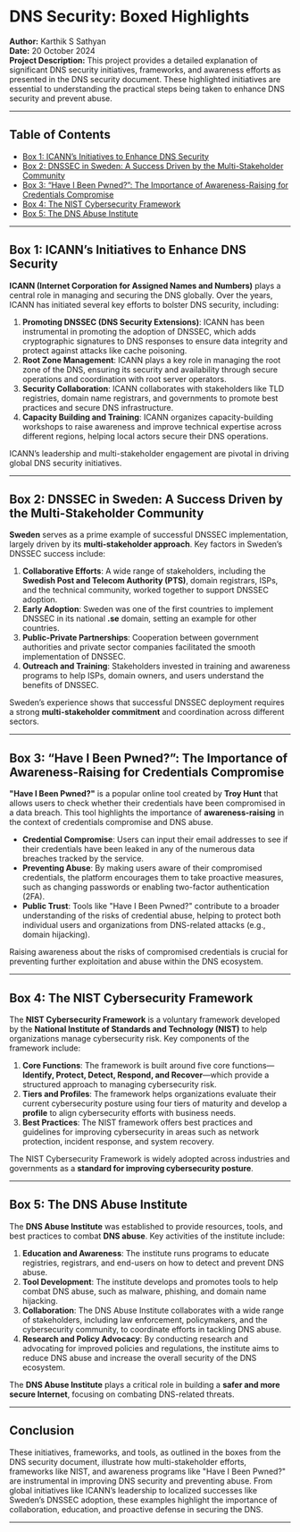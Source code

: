 # DNS Security: Boxed Highlights

**Author:** Karthik S Sathyan  
**Date:** 20 October 2024  
**Project Description:** This project provides a detailed explanation of significant DNS security initiatives, frameworks, and awareness efforts as presented in the DNS security document. These highlighted initiatives are essential to understanding the practical steps being taken to enhance DNS security and prevent abuse.

---

## Table of Contents

- [Box 1: ICANN’s Initiatives to Enhance DNS Security](#box-1-icanns-initiatives-to-enhance-dns-security)
- [Box 2: DNSSEC in Sweden: A Success Driven by the Multi-Stakeholder Community](#box-2-dnssec-in-sweden-a-success-driven-by-the-multi-stakeholder-community)
- [Box 3: “Have I Been Pwned?”: The Importance of Awareness-Raising for Credentials Compromise](#box-3-have-i-been-pwned-the-importance-of-awareness-raising-for-credentials-compromise)
- [Box 4: The NIST Cybersecurity Framework](#box-4-the-nist-cybersecurity-framework)
- [Box 5: The DNS Abuse Institute](#box-5-the-dns-abuse-institute)

---

## Box 1: ICANN’s Initiatives to Enhance DNS Security

**ICANN (Internet Corporation for Assigned Names and Numbers)** plays a central role in managing and securing the DNS globally. Over the years, ICANN has initiated several key efforts to bolster DNS security, including:

1. **Promoting DNSSEC (DNS Security Extensions)**: ICANN has been instrumental in promoting the adoption of DNSSEC, which adds cryptographic signatures to DNS responses to ensure data integrity and protect against attacks like cache poisoning.
2. **Root Zone Management**: ICANN plays a key role in managing the root zone of the DNS, ensuring its security and availability through secure operations and coordination with root server operators.
3. **Security Collaboration**: ICANN collaborates with stakeholders like TLD registries, domain name registrars, and governments to promote best practices and secure DNS infrastructure.
4. **Capacity Building and Training**: ICANN organizes capacity-building workshops to raise awareness and improve technical expertise across different regions, helping local actors secure their DNS operations.

ICANN’s leadership and multi-stakeholder engagement are pivotal in driving global DNS security initiatives.

---

## Box 2: DNSSEC in Sweden: A Success Driven by the Multi-Stakeholder Community

**Sweden** serves as a prime example of successful DNSSEC implementation, largely driven by its **multi-stakeholder approach**. Key factors in Sweden’s DNSSEC success include:

1. **Collaborative Efforts**: A wide range of stakeholders, including the **Swedish Post and Telecom Authority (PTS)**, domain registrars, ISPs, and the technical community, worked together to support DNSSEC adoption.
2. **Early Adoption**: Sweden was one of the first countries to implement DNSSEC in its national **.se** domain, setting an example for other countries.
3. **Public-Private Partnerships**: Cooperation between government authorities and private sector companies facilitated the smooth implementation of DNSSEC.
4. **Outreach and Training**: Stakeholders invested in training and awareness programs to help ISPs, domain owners, and users understand the benefits of DNSSEC.

Sweden’s experience shows that successful DNSSEC deployment requires a strong **multi-stakeholder commitment** and coordination across different sectors.

---

## Box 3: “Have I Been Pwned?”: The Importance of Awareness-Raising for Credentials Compromise

**"Have I Been Pwned?"** is a popular online tool created by **Troy Hunt** that allows users to check whether their credentials have been compromised in a data breach. This tool highlights the importance of **awareness-raising** in the context of credentials compromise and DNS abuse.

- **Credential Compromise**: Users can input their email addresses to see if their credentials have been leaked in any of the numerous data breaches tracked by the service.
- **Preventing Abuse**: By making users aware of their compromised credentials, the platform encourages them to take proactive measures, such as changing passwords or enabling two-factor authentication (2FA).
- **Public Trust**: Tools like "Have I Been Pwned?" contribute to a broader understanding of the risks of credential abuse, helping to protect both individual users and organizations from DNS-related attacks (e.g., domain hijacking).

Raising awareness about the risks of compromised credentials is crucial for preventing further exploitation and abuse within the DNS ecosystem.

---

## Box 4: The NIST Cybersecurity Framework

The **NIST Cybersecurity Framework** is a voluntary framework developed by the **National Institute of Standards and Technology (NIST)** to help organizations manage cybersecurity risk. Key components of the framework include:

1. **Core Functions**: The framework is built around five core functions—**Identify, Protect, Detect, Respond, and Recover**—which provide a structured approach to managing cybersecurity risk.
2. **Tiers and Profiles**: The framework helps organizations evaluate their current cybersecurity posture using four tiers of maturity and develop a **profile** to align cybersecurity efforts with business needs.
3. **Best Practices**: The NIST framework offers best practices and guidelines for improving cybersecurity in areas such as network protection, incident response, and system recovery.

The NIST Cybersecurity Framework is widely adopted across industries and governments as a **standard for improving cybersecurity posture**.

---

## Box 5: The DNS Abuse Institute

The **DNS Abuse Institute** was established to provide resources, tools, and best practices to combat **DNS abuse**. Key activities of the institute include:

1. **Education and Awareness**: The institute runs programs to educate registries, registrars, and end-users on how to detect and prevent DNS abuse.
2. **Tool Development**: The institute develops and promotes tools to help combat DNS abuse, such as malware, phishing, and domain name hijacking.
3. **Collaboration**: The DNS Abuse Institute collaborates with a wide range of stakeholders, including law enforcement, policymakers, and the cybersecurity community, to coordinate efforts in tackling DNS abuse.
4. **Research and Policy Advocacy**: By conducting research and advocating for improved policies and regulations, the institute aims to reduce DNS abuse and increase the overall security of the DNS ecosystem.

The **DNS Abuse Institute** plays a critical role in building a **safer and more secure Internet**, focusing on combating DNS-related threats.

---

## Conclusion

These initiatives, frameworks, and tools, as outlined in the boxes from the DNS security document, illustrate how multi-stakeholder efforts, frameworks like NIST, and awareness programs like "Have I Been Pwned?" are instrumental in improving DNS security and preventing abuse. From global initiatives like ICANN’s leadership to localized successes like Sweden’s DNSSEC adoption, these examples highlight the importance of collaboration, education, and proactive defense in securing the DNS.

---
